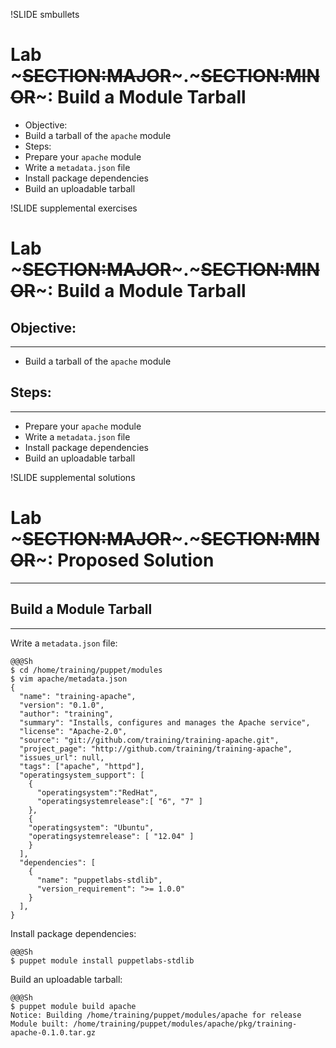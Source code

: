 !SLIDE smbullets 
# Lab ~~~SECTION:MAJOR~~~.~~~SECTION:MINOR~~~: Build a Module Tarball

* Objective:
 * Build a tarball of the `apache` module
* Steps:
 * Prepare your `apache` module
 * Write a `metadata.json` file
 * Install package dependencies
 * Build an uploadable tarball


!SLIDE supplemental exercises
# Lab ~~~SECTION:MAJOR~~~.~~~SECTION:MINOR~~~: Build a Module Tarball

## Objective:

****

* Build a tarball of the `apache` module

## Steps:

****

* Prepare your `apache` module
* Write a `metadata.json` file
* Install package dependencies
* Build an uploadable tarball


!SLIDE supplemental solutions
# Lab ~~~SECTION:MAJOR~~~.~~~SECTION:MINOR~~~: Proposed Solution

****

## Build a Module Tarball

****

Write a `metadata.json` file:

    @@@Sh
    $ cd /home/training/puppet/modules
    $ vim apache/metadata.json
    {
      "name": "training-apache",
      "version": "0.1.0",
      "author": "training",
      "summary": "Installs, configures and manages the Apache service",
      "license": "Apache-2.0",
      "source": "git://github.com/training/training-apache.git",
      "project_page": "http://github.com/training/training-apache",
      "issues_url": null,
      "tags": ["apache", "httpd"],
      "operatingsystem_support": [
        {
          "operatingsystem":"RedHat",
          "operatingsystemrelease":[ "6", "7" ]
        },
        {
        "operatingsystem": "Ubuntu",
        "operatingsystemrelease": [ "12.04" ]
        }
      ],
      "dependencies": [
        {
          "name": "puppetlabs-stdlib",
          "version_requirement": ">= 1.0.0"
        }
      ],
    }

Install package dependencies:

    @@@Sh
    $ puppet module install puppetlabs-stdlib

Build an uploadable tarball:

    @@@Sh
    $ puppet module build apache
    Notice: Building /home/training/puppet/modules/apache for release
    Module built: /home/training/puppet/modules/apache/pkg/training-apache-0.1.0.tar.gz
